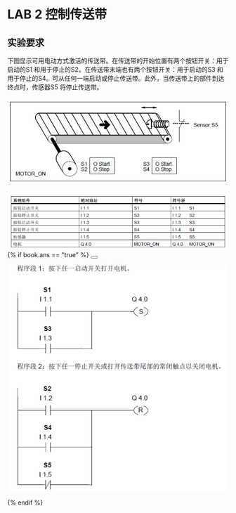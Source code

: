 # LAB 2  控制传送带

## 实验要求
下图显示可用电动方式激活的传送带。在传送带的开始位置有两个按钮开关：用于启动的S1 和用于停止的S2。在传送带末端也有两个按钮开关：用于启动的S3 和用于停止的S4。可从任何一端启动或停止传送带。此外，当传送带上的部件到达终点时，传感器S5 将停止传送带。

![LAB2](image/lab2-1.png)

<!--sec data-title="符号表" data-id="symbol" data-show=true ces-->
![符号表](image/lab2-2.png)
{% if book.ans == "true" %}
<button class="section" target="ans" show="显示参考梯形图" hide="隐藏参考梯形图"></button>
<!--endsec-->

<!--sec data-title="参考梯形图" data-id="ans" data-show=false ces-->
![参考梯形图](image/lab2-3.png)
<!--endsec-->
{% endif %}